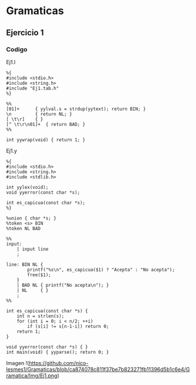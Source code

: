 # Gramaticas

## Ejercicio 1

### Codigo 
Ej1.l
```
%{
#include <stdio.h>
#include <string.h>
#include "Ej1.tab.h"
%}

%%
[01]+      { yylval.s = strdup(yytext); return BIN; }
\n         { return NL; }
[ \t\r]    { }
[^ \t\r\n01]+  { return BAD; }
%%

int yywrap(void) { return 1; }
```
Ej1.y
```
%{
#include <stdio.h>
#include <string.h>
#include <stdlib.h>

int yylex(void);
void yyerror(const char *s);

int es_capicua(const char *s);
%}

%union { char *s; }
%token <s> BIN
%token NL BAD

%%
input:
    | input line
    ;

line: BIN NL {
        printf("%s\n", es_capicua($1) ? "Acepta" : "No acepta");
        free($1);
    }
    | BAD NL { printf("No acepta\n"); } 
    | NL     { }
    ;
%%

int es_capicua(const char *s) {
    int n = strlen(s);
    for (int i = 0; i < n/2; ++i)
        if (s[i] != s[n-1-i]) return 0;
    return 1;
}

void yyerror(const char *s) { }
int main(void) { yyparse(); return 0; }
```
Imagen 
!(https://github.com/nico-lesmes1/Gramaticas/blob/ca874078c811f37be7b823271fb11396d5b1c6e4/Gramatica/Img/Ej1.png)
